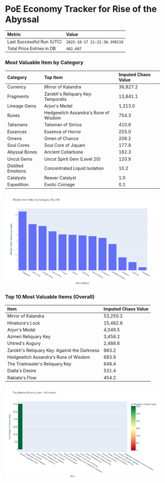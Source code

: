 # PoE Economy Tracker for Rise of the Abyssal

<!-- START_MAINTENANCE -->
| Metric | Value |
|:---|:---|
| Last Successful Run (UTC) | `2025-10-17 21:22:30.399219` |
| Total Price Entries in DB | `402,607` |

<!-- END_MAINTENANCE -->

<!-- START_DATAFRAME_DEBUG -->
<!-- END_DATAFRAME_DEBUG -->

<!-- START_CATEGORY_ANALYSIS -->
### Most Valuable Item by Category
| Category | Top Item | Imputed Chaos Value |
| :--- | :--- | :--- |
| Currency | Mirror of Kalandra | 36,827.2 |
| Fragments | Zarokh's Reliquary Key: Temporalis | 13,841.1 |
| Lineage Gems | Arjun's Medal | 1,313.0 |
| Runes | Hedgewitch Assandra's Rune of Wisdom | 754.3 |
| Talismans | Talisman of Sirrius | 410.8 |
| Essences | Essence of Horror | 255.0 |
| Omens | Omen of Chance | 206.2 |
| Soul Cores | Soul Core of Jiquani | 177.8 |
| Abyssal Bones | Ancient Collarbone | 162.3 |
| Uncut Gems | Uncut Spirit Gem (Level 20) | 120.9 |
| Distilled Emotions | Concentrated Liquid Isolation | 10.2 |
| Catalysts | Reaver Catalyst | 1.0 |
| Expedition | Exotic Coinage | 0.1 |


![Category Analysis Chart](charts/category_analysis.png)
<!-- END_ANALYSIS -->

<!-- START_ANALYSIS -->
### Top 10 Most Valuable Items (Overall)
| Item | Imputed Chaos Value |
| :--- | :--- |
| Mirror of Kalandra | 53,250.2 |
| Hinekora's Lock | 15,482.8 |
| Arjun's Medal | 4,049.5 |
| Azmeri Reliquary Key | 3,458.2 |
| Uhtred's Augury | 2,488.6 |
| Zarokh's Reliquary Key: Against the Darkness | 983.2 |
| Hedgewitch Assandra's Rune of Wisdom | 683.9 |
| The Trialmaster's Reliquary Key | 648.4 |
| Dialla's Desire | 531.4 |
| Rakiata's Flow | 454.2 |


![Market Movers Chart](charts/market_movers.png)
<!-- END_ANALYSIS -->
